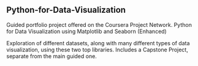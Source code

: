 ## Python-for-Data-Visualization
Guided portfolio project offered on the Coursera Project Network.
Python for Data Visualization using Matplotlib and Seaborn (Enhanced)

Exploration of different datasets, along with many different types of data visualization, using these two top libraries.
Includes a Capstone Project, separate from the main guided one.
